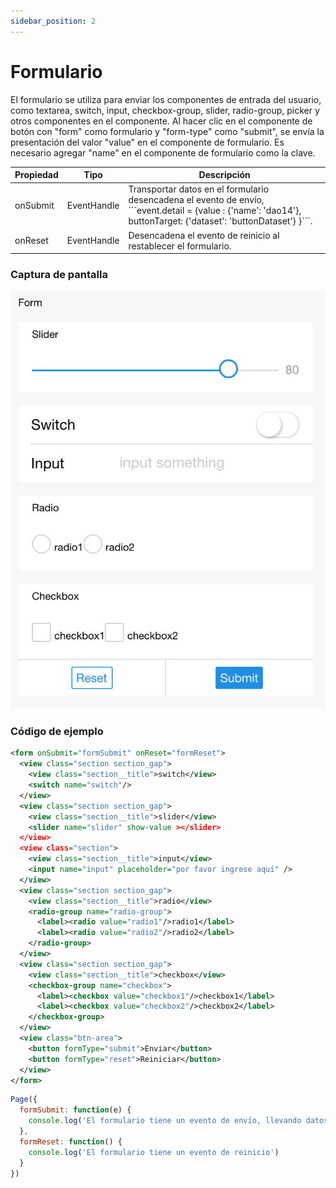 ```yaml
---
sidebar_position: 2
---
```



# Formulario

El formulario se utiliza para enviar los componentes de entrada del usuario, como textarea, switch, input, checkbox-group, slider, radio-group, picker y otros componentes en el componente. Al hacer clic en el componente de botón con "form" como formulario y "form-type" como "submit", se envía la presentación del valor "value" en el componente de formulario. Es necesario agregar "name" en el componente de formulario como la clave.

<table>
  <thead>
    <tr>
      <th>Propiedad</th>
      <th>Tipo</th>
      <th>Descripción</th>
    </tr>
  </thead>
  <tbody>
    <tr>
      <td>onSubmit</td>
      <td>EventHandle</td>
      <td>Transportar datos en el formulario desencadena el evento de envío, ```event.detail = {value : {'name': 'dao14'}, buttonTarget: {'dataset': 'buttonDataset'} }```.</td>
    </tr>
    <tr>
      <td>onReset</td>
      <td>EventHandle</td>
      <td>Desencadena el evento de reinicio al restablecer el formulario.</td>
    </tr>
  </tbody>
</table>

### Captura de pantalla
![Imagen](../img/form.jpeg)

### Código de ejemplo

```xml
<form onSubmit="formSubmit" onReset="formReset">
  <view class="section section_gap">
    <view class="section__title">switch</view>
    <switch name="switch"/>
  </view>
  <view class="section section_gap">
    <view class="section__title">slider</view>
    <slider name="slider" show-value ></slider>
  </view>
  <view class="section">
    <view class="section__title">input</view>
    <input name="input" placeholder="por favor ingrese aquí" />
  </view>
  <view class="section section_gap">
    <view class="section__title">radio</view>
    <radio-group name="radio-group">
      <label><radio value="radio1"/>radio1</label>
      <label><radio value="radio2"/>radio2</label>
    </radio-group>
  </view>
  <view class="section section_gap">
    <view class="section__title">checkbox</view>
    <checkbox-group name="checkbox">
      <label><checkbox value="checkbox1"/>checkbox1</label>
      <label><checkbox value="checkbox2"/>checkbox2</label>
    </checkbox-group>
  </view>
  <view class="btn-area">
    <button formType="submit">Enviar</button>
    <button formType="reset">Reiniciar</button>
  </view>
</form>
```

```js
Page({
  formSubmit: function(e) {
    console.log('El formulario tiene un evento de envío, llevando datos ', e.detail.value)
  },
  formReset: function() {
    console.log('El formulario tiene un evento de reinicio')
  }
})
```